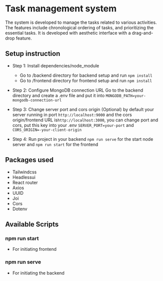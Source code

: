 # Task management system
The system is developed to manage the tasks related to various activities. The features include chronological ordering of tasks, and prioritizing the essential tasks. It is developed with aesthetic interface with a drag-and-drop feature. 



## Setup instruction

- Step 1: Install dependencies/node_module
  - Go to /backend directory for backend setup and run `npm install`
  - Go to /frontend directory for frontend setup and run `npm install`

- Step 2: Configure MongoDB connection URL
  Go to the backend directory and create a .env file and put it into `MONGODB_PATH=your-mongodb-connection-url`

- Step 3:  Change server port and cors origin (Optional)
by default your server running in port `http://localhost:9000` and the cors origin/frontend URL is`http://localhost:3000`, you can change port and cors, put this key into your .env `SERVER_PORT=your-port` and` CORS_ORIGIN=-your-client-origin`

- Step 4: Run project
in your backend `npm run serve` for the start node server and `npm run start` for the frontend

## Packages used
- Tailwindcss
- Headlessui
- React router
- Axios
- UUID
- Joi
- Cors
- Dotenv


## Available Scripts

### npm run start 
- For initiating frontend

### npm run serve 
- For initiating the backend
